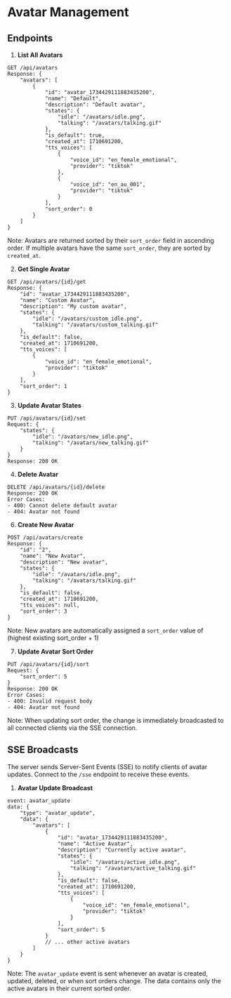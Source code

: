 # Avatar Management

## Endpoints

1. **List All Avatars**
```http
GET /api/avatars
Response: {
    "avatars": [
        {
            "id": "avatar_1734429111883435200",
            "name": "Default",
            "description": "Default avatar",
            "states": {
                "idle": "/avatars/idle.png",
                "talking": "/avatars/talking.gif"
            },
            "is_default": true,
            "created_at": 1710691200,
            "tts_voices": [
                {
                    "voice_id": "en_female_emotional",
                    "provider": "tiktok"
                },
                {
                    "voice_id": "en_au_001",
                    "provider": "tiktok"
                }
            ],
            "sort_order": 0
        }
    ]
}
```
Note: Avatars are returned sorted by their `sort_order` field in ascending order. If multiple avatars have the same `sort_order`, they are sorted by `created_at`.

2. **Get Single Avatar**
```http
GET /api/avatars/{id}/get
Response: {
    "id": "avatar_1734429111883435200",
    "name": "Custom Avatar",
    "description": "My custom avatar",
    "states": {
        "idle": "/avatars/custom_idle.png",
        "talking": "/avatars/custom_talking.gif"
    },
    "is_default": false,
    "created_at": 1710691200,
    "tts_voices": [
        {
            "voice_id": "en_female_emotional",
            "provider": "tiktok"
        }
    ],
    "sort_order": 1
}
```

3. **Update Avatar States**
```http
PUT /api/avatars/{id}/set
Request: {
    "states": {
        "idle": "/avatars/new_idle.png",
        "talking": "/avatars/new_talking.gif"
    }
}
Response: 200 OK
```

4. **Delete Avatar**
```http
DELETE /api/avatars/{id}/delete
Response: 200 OK
Error Cases:
- 400: Cannot delete default avatar
- 404: Avatar not found
```

6. **Create New Avatar**
```http
POST /api/avatars/create
Response: {
    "id": "2",
    "name": "New Avatar",
    "description": "New avatar",
    "states": {
        "idle": "/avatars/idle.png",
        "talking": "/avatars/talking.gif"
    },
    "is_default": false,
    "created_at": 1710691200,
    "tts_voices": null,
    "sort_order": 3
}
```
Note: New avatars are automatically assigned a `sort_order` value of (highest existing sort_order + 1)

7. **Update Avatar Sort Order**
```http
PUT /api/avatars/{id}/sort
Request: {
    "sort_order": 5
}
Response: 200 OK
Error Cases:
- 400: Invalid request body
- 404: Avatar not found
```
Note: When updating sort order, the change is immediately broadcasted to all connected clients via the SSE connection.

## SSE Broadcasts

The server sends Server-Sent Events (SSE) to notify clients of avatar updates. Connect to the `/sse` endpoint to receive these events.

1. **Avatar Update Broadcast**
```http
event: avatar_update
data: {
    "type": "avatar_update",
    "data": {
        "avatars": [
            {
                "id": "avatar_1734429111883435200",
                "name": "Active Avatar",
                "description": "Currently active avatar",
                "states": {
                    "idle": "/avatars/active_idle.png",
                    "talking": "/avatars/active_talking.gif"
                },
                "is_default": false,
                "created_at": 1710691200,
                "tts_voices": [
                    {
                        "voice_id": "en_female_emotional",
                        "provider": "tiktok"
                    }
                ],
                "sort_order": 5
            }
            // ... other active avatars
        ]
    }
}
```
Note: The `avatar_update` event is sent whenever an avatar is created, updated, deleted, or when sort orders change. The data contains only the active avatars in their current sorted order.
``` 